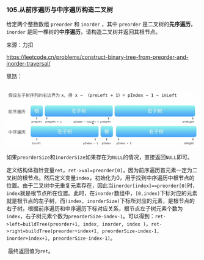### 105.从前序遍历与中序遍历构造二叉树

给定两个整数数组 `preorder` 和 `inorder` ，其中 `preorder` 是二叉树的**先序遍历**， `inorder` 是同一棵树的**中序遍历**，请构造二叉树并返回其根节点。

来源：力扣

https://leetcode.cn/problems/construct-binary-tree-from-preorder-and-inorder-traversal/



思路：

​		![image](https://github.com/Amberyuyuyu/leetcode/blob/master/105_Construct_Binary_Tree_from_Preorder_and_Inorder_Traversal/index.png)

​	如果`preorderSize`和`inorderSize`如果存在为`NULL`的情况，直接返回`NULL`即可。

​	定义结构体指针变量`ret`，`ret->val=preorder[0]`，因为前序遍历首元素一定为二叉树的根节点。然后定义变量`index`，初始化为0，用于找到中序遍历中根节点的位置。由于二叉树中无重复元素存在，因此当`inorder[index]==preorder[0]`时，`index`就是根节点所在位置。此时，在`inorder`数组中，`[0,index)`下标对应的元素就是根节点的左子树，而`(index, inorderSize)`下标所对应的元素，是根节点的右子树。根据前序遍历和中序遍历下标对应关系，根节点左子树元素个数为`index`，右子树元素个数为`preorderSize-index-1`。可以得到：`ret->left=buildTree(preorder+1, index, inorder, index )`，`ret->right=buildTree(preorder+index+1, preorderSize-index-1, inorder+index+1, preorderSize-index-1)`。	

​	最终返回值为`ret`。

